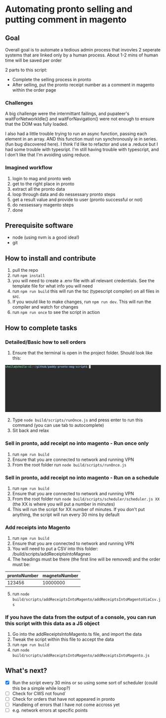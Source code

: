 # Automating pronto selling and putting comment in magento

## Goal

Overall goal is to automate a tedious admin process that invovles 2 seperate systems that are linked only by a human process. About 1-2 mins of human time will be saved per order

2 parts to this script:

- Complete the selling process in pronto
- After selling, put the pronto receipt number as a comment in magento within the order page

### Challenges

A big challenge were the intermittant failings, and pupateer's waitForNetworkIdle() and waitForNavigation() were not enough to ensure that the DOM was fully loaded.

I also had a little trouble trying to run an async function, passing each element in an array. AND this function must run synchronously ie in series. (fun bug discovered here). I think I'd like to refactor and use a .reduce but I had some trouble with typesript. I'm still having trouble with typescript, and I don't like that I'm avoiding using reduce.

### Imagined workflow

1. login to mag and pronto web
2. get to the right place in pronto
3. extract all the pronto data
4. loop through data and do nessessary pronto steps
5. get a result value and provide to user (pronto successful or not)
6. do nessessary magento steps
7. done

## Prerequisite software

- node (using nvm is a good idea!)
- git

## How to install and contribute

1. pull the repo
2. run `npm install`
3. you will need to create a .env file with all relevant credentials. See the template file for what info you will need
4. run `npm run build` this will run the tsc (typescript compiler) on all files in src.
5. If you would like to make changes, run `npm run dev`. This will run the compiler and watch for changes
6. run `npm run once` to see the script in action

## How to complete tasks

### Detailed/Basic how to sell orders

1. Ensure that the terminal is open in the project folder. Should look like this:

![terminal](/readme-pics/terminal.png)

2. Type `node build/scripts/runOnce.js` and press enter to run this command (you can use tab to autocomplete)
3. Sit back and relax

### Sell in pronto, add receipt no into magento - Run once only

1. run `npm run build`
2. Ensure that you are connected to network and running VPN
3. From the root folder run `node build/scripts/runOnce.js`

### Sell in pronto, add receipt no into magento - Run on a schedule

1. run `npm run build`
2. Ensure that you are connected to network and running VPN
3. From the root folder run `node build/scripts/scheduler/scheduler.js XX`
   (the XX is where you will put a number in minutes)
4. This will run the script for XX number of minutes. If you don't put anything, the script will run every 30 mins by default

### Add receipts into Magento

1. run `npm run build`
2. Ensure that you are connected to network and running VPN
3. You will need to put a CSV into this folder: /build/scripts/addReceiptsIntoMagneo
4. The headings must be there (the first line will be removed) and the order must be:

| prontoNumber | magnetoNumber |
| ------------ | ------------- |
| 123456       | 10000000      |

5. run `node build/scripts/addReceiptsIntoMagento/addReceiptsIntoMagentoViaCsv.js`

### If you have the data from the output of a console, you can run this script with this data as a JS object

1. Go into the addReceiptsIntoMagento.ts file, and import the data
2. Tweak the script within this file to accept the data
3. run `npm run build`
4. run `node build/scripts/addReceiptsIntoMagento/addReceiptsIntoMagento.js`

## What's next?

- [x] Run the script every 30 mins or so using some sort of scheduler (could this be a simple while loop?)
- [ ] Check for CWS not found`
- [ ] Check for orders that have not appeared in pronto
- [ ] Handleing of errors that I have not come accross yet
- [ ] e.g. network errors at specific points
